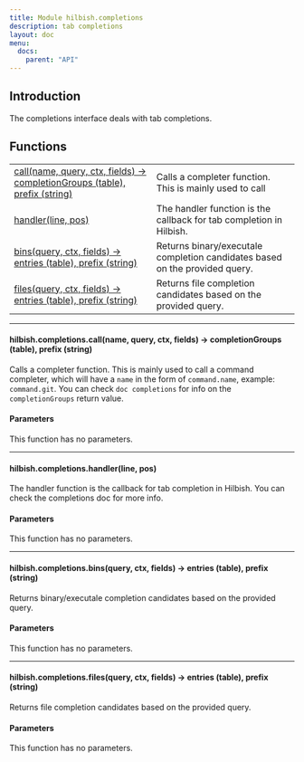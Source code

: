 ```yaml
---
title: Module hilbish.completions
description: tab completions
layout: doc
menu:
  docs:
    parent: "API"
---
```


## Introduction
The completions interface deals with tab completions.

## Functions
|||
|----|----|
|<a href="#completions.call">call(name, query, ctx, fields) -> completionGroups (table), prefix (string)</a>|Calls a completer function. This is mainly used to call|
|<a href="#completions.handler">handler(line, pos)</a>|The handler function is the callback for tab completion in Hilbish.|
|<a href="#completions.bins">bins(query, ctx, fields) -> entries (table), prefix (string)</a>|Returns binary/executale completion candidates based on the provided query.|
|<a href="#completions.files">files(query, ctx, fields) -> entries (table), prefix (string)</a>|Returns file completion candidates based on the provided query.|

<hr><div id='completions.call'>
<h4 class='heading'>
hilbish.completions.call(name, query, ctx, fields) -> completionGroups (table), prefix (string)
<a href="#completions.call" class='heading-link'>
	<i class="fas fa-paperclip"></i>
</a>
</h4>

Calls a completer function. This is mainly used to call
a command completer, which will have a `name` in the form
of `command.name`, example: `command.git`.
You can check `doc completions` for info on the `completionGroups` return value.
#### Parameters
This function has no parameters.  
</div>

<hr><div id='completions.handler'>
<h4 class='heading'>
hilbish.completions.handler(line, pos)
<a href="#completions.handler" class='heading-link'>
	<i class="fas fa-paperclip"></i>
</a>
</h4>

The handler function is the callback for tab completion in Hilbish.
You can check the completions doc for more info.
#### Parameters
This function has no parameters.  
</div>

<hr><div id='completions.bins'>
<h4 class='heading'>
hilbish.completions.bins(query, ctx, fields) -> entries (table), prefix (string)
<a href="#completions.bins" class='heading-link'>
	<i class="fas fa-paperclip"></i>
</a>
</h4>

Returns binary/executale completion candidates based on the provided query.
#### Parameters
This function has no parameters.  
</div>

<hr><div id='completions.files'>
<h4 class='heading'>
hilbish.completions.files(query, ctx, fields) -> entries (table), prefix (string)
<a href="#completions.files" class='heading-link'>
	<i class="fas fa-paperclip"></i>
</a>
</h4>

Returns file completion candidates based on the provided query.
#### Parameters
This function has no parameters.  
</div>

